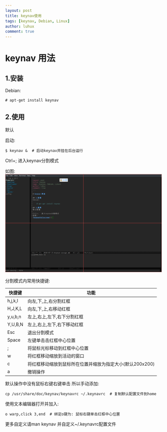 ```yaml
---
layout: post
title: keynav使用
tags: [keynav, Debian, Linux]
author: luhux
comment: true
---
```


# keynav 用法

## 1.安装
Debian:

	# apt-get install keynav
	
## 2.使用
默认

启动:

    $ keynav &  # 启动keynav并挂在后台运行

Ctrl+;   进入keynav分割模式

如图:
![keynavfullscreen](https://raw.githubusercontent.com/luhux/images/master/2018-07-13-194337_1440x900_keynavfullscreen.png)

分割模式内常用快捷键:

快捷键 | 功能
-------|------
h,j,k,l | 向左,下,上,右分割红框
H,J,K,L | 向左,下,上,右移动红框
y,u,b,n | 左上,右上,左下,右下分割红框
Y,U,B,N | 左上,右上,左下,右下移动红框
Esc | 退出分割模式
Space | 左键单击击红框中心位置
; | 将鼠标光标移动到红框中心位置
w | 将红框移动缩放到活动的窗口
c | 将红框移动缩放到鼠标所在位置并缩放为指定大小(默认200x200)
a | 撤销操作

默认操作中没有鼠标右键右键单击
所以手动添加:

    cp /usr/share/doc/keynav/keynavrc ~/.keynavrc  # 复制默认配置文件到home
	
使用文本编辑器打开并加入:

	o warp,click 3,end  # 绑定o键为: 鼠标右键单击红框中心位置
	
更多自定义请man keynav 并自定义~/.keynavrc配置文件
